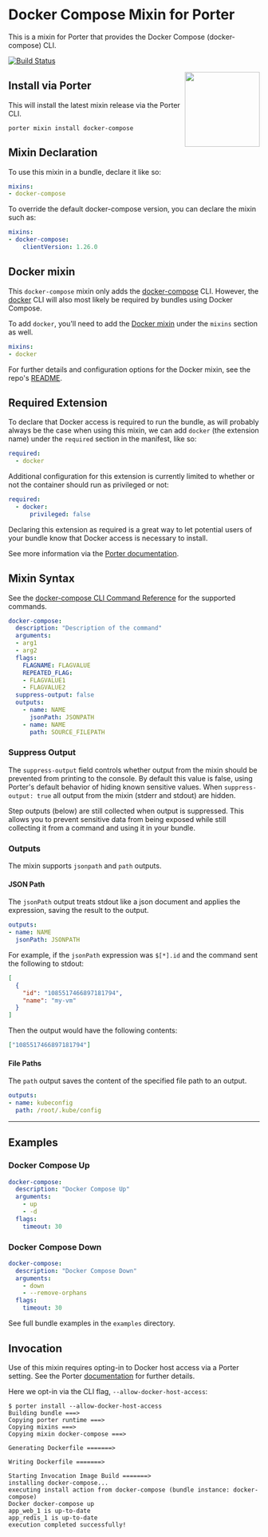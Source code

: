 # Docker Compose Mixin for Porter

This is a mixin for Porter that provides the Docker Compose (docker-compose) CLI.

[![Build Status](https://dev.azure.com/getporter/porter/_apis/build/status/docker-compose-mixin?branchName=main)](https://dev.azure.com/getporter/porter/_build/latest?definitionId=6&branchName=main)

<img src="https://porter.sh/images/mixins/docker-compose.png" align="right" width="150px"/>

## Install via Porter

This will install the latest mixin release via the Porter CLI.

```
porter mixin install docker-compose
```

## Mixin Declaration

To use this mixin in a bundle, declare it like so:

```yaml
mixins:
- docker-compose
```

To override the default docker-compose version, you can declare the mixin such as:

```yaml
mixins:
- docker-compose:
    clientVersion: 1.26.0
```

## Docker mixin

This `docker-compose` mixin only adds the [docker-compose] CLI. However, the
[docker] CLI will also most likely be required by bundles using Docker Compose.

To add `docker`, you'll need to add the [Docker mixin] under the `mixins`
section as well.

```yaml
mixins:
- docker
```

For further details and configuration options for the Docker mixin, see the
repo's [README][Docker mixin README].

[docker-compose]: https://docs.docker.com/compose/reference/
[docker]: https://docs.docker.com/engine/reference/commandline/cli/
[Docker mixin]: https://github.com/getporter/docker-mixin
[Docker mixin README]: https://github.com/getporter/docker-mixin#readme

## Required Extension

To declare that Docker access is required to run the bundle, as will probably
always be the case when using this mixin, we can add `docker` (the extension name)
under the `required` section in the manifest, like so:

```yaml
required:
  - docker
```

Additional configuration for this extension is currently limited to whether or
not the container should run as privileged or not:

```yaml
required:
  - docker:
      privileged: false
```

Declaring this extension as required is a great way to let potential users of
your bundle know that Docker access is necessary to install.

See more information via the [Porter documentation](https://porter.sh/author-bundles/#docker).

## Mixin Syntax

See the [docker-compose CLI Command Reference](https://docs.docker.com/compose/reference/) for the supported commands.

```yaml
docker-compose:
  description: "Description of the command"
  arguments:
  - arg1
  - arg2
  flags:
    FLAGNAME: FLAGVALUE
    REPEATED_FLAG:
    - FLAGVALUE1
    - FLAGVALUE2
  suppress-output: false
  outputs:
    - name: NAME
      jsonPath: JSONPATH
    - name: NAME
      path: SOURCE_FILEPATH
```

### Suppress Output

The `suppress-output` field controls whether output from the mixin should be
prevented from printing to the console. By default this value is false, using
Porter's default behavior of hiding known sensitive values. When 
`suppress-output: true` all output from the mixin (stderr and stdout) are hidden.

Step outputs (below) are still collected when output is suppressed. This allows
you to prevent sensitive data from being exposed while still collecting it from
a command and using it in your bundle.

### Outputs

The mixin supports `jsonpath` and `path` outputs.


#### JSON Path

The `jsonPath` output treats stdout like a json document and applies the expression, saving the result to the output.

```yaml
outputs:
- name: NAME
  jsonPath: JSONPATH
```

For example, if the `jsonPath` expression was `$[*].id` and the command sent the following to stdout:

```json
[
  {
    "id": "1085517466897181794",
    "name": "my-vm"
  }
]
```

Then the output would have the following contents:

```json
["1085517466897181794"]
```

#### File Paths

The `path` output saves the content of the specified file path to an output.

```yaml
outputs:
- name: kubeconfig
  path: /root/.kube/config
```

---

## Examples

### Docker Compose Up

```yaml
docker-compose:
  description: "Docker Compose Up"
  arguments:
    - up
    - -d
  flags:
    timeout: 30
```

### Docker Compose Down

```yaml
docker-compose:
  description: "Docker Compose Down"
  arguments:
    - down
    - --remove-orphans
  flags:
    timeout: 30
```

See full bundle examples in the `examples` directory.

## Invocation

Use of this mixin requires opting-in to Docker host access via a Porter setting.  See the Porter [documentation](https://porter.sh/configuration/#allow-docker-host-access) for further details.

Here we opt-in via the CLI flag, `--allow-docker-host-access`:

```shell
$ porter install --allow-docker-host-access
Building bundle ===>
Copying porter runtime ===>
Copying mixins ===>
Copying mixin docker-compose ===>

Generating Dockerfile =======>

Writing Dockerfile =======>

Starting Invocation Image Build =======>
installing docker-compose...
executing install action from docker-compose (bundle instance: docker-compose)
Docker docker-compose up
app_web_1 is up-to-date
app_redis_1 is up-to-date
execution completed successfully!
```
